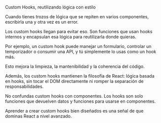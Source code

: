 Custom Hooks, reutilizando lógica con estilo

Cuando tienes trozos de lógica que se repiten en varios componentes, escribirla una y otra vez es un error.

Los custom hooks llegan para evitar eso. Son funciones que usan hooks internos y encapsulan esa lógica para reutilizarla donde quieras.

Por ejemplo, un custom hook puede manejar un formulario, controlar un temporizador o consumir una API, y tú simplemente lo usas como un hook más.

Esto mejora la limpieza, la mantenibilidad y la coherencia del código.

Además, los custom hooks mantienen la filosofía de React: lógica basada en hooks, sin tocar el DOM directamente ni romper la separación de responsabilidades.

No confundas custom hooks con componentes. Los hooks son solo funciones que devuelven datos y funciones para usarse en componentes.

Aprender a crear custom hooks bien diseñados es una señal de que dominas React a nivel avanzado.

